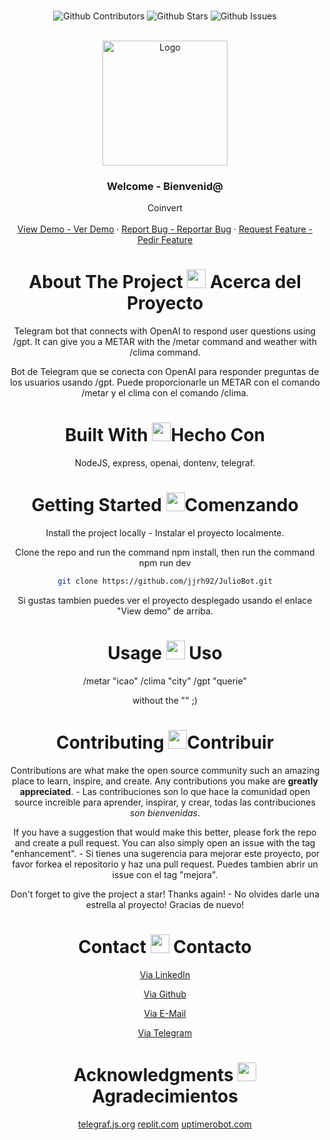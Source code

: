 <br />

<div align="center">

![Github Contributors](https://img.shields.io/github/contributors/jjrh92/JulioBot)
![Github Stars](https://img.shields.io/github/stars/jjrh92/JulioBot)
![Github Issues](https://img.shields.io/github/issues-raw/jjrh92/JulioBot)

<!-- PROJECT LOGO -->
<br />
<div align="center">
  <a href="https://github.com/jjrh92/JulioBot">
    <img src="https://img.icons8.com/plasticine/100/futurama-bender.png" alt="Logo" width="200" height="200">
  </a>

<h3 align="center">Welcome - Bienvenid@</h3>

  <p align=center">
    Coinvert
    <br />
    <br />
    <a href="https://t.me/BultoBot/">View Demo - Ver Demo</a>
    ·
    <a href="https://github.com/jjrh92/JulioBot/issues">Report Bug - Reportar Bug</a>
    ·
    <a href="https://github.com/jjrh92/JulioBot/issues">Request Feature - Pedir Feature</a>
  </p>
</div>

<!-- ABOUT THE PROJECT -->

<h1 align="center"> 
About The Project <img src="https://media2.giphy.com/media/4ZrRpqbSaWoyZYRoCd/giphy.gif" width="30px"> Acerca del Proyecto
</h1>

Telegram bot that connects with OpenAI to respond user questions using /gpt. It can give you a METAR with the /metar command and weather with /clima command.

Bot de Telegram que se conecta con OpenAI para responder preguntas de los usuarios usando /gpt. Puede proporcionarle un METAR con el comando /metar y el clima con el comando /clima.


<h1 align="center"> 
Built With <img src="https://media0.giphy.com/media/uhQuegHFqkVYuFMXMQ/giphy.gif" width="30px">Hecho Con
</h1>

NodeJS, express, openai, dontenv, telegraf.

<!-- GETTING STARTED -->
<h1 align="center"> 
Getting Started <img src="https://media1.giphy.com/media/QvpqIQAAl66EfoTJj8/giphy.gif" width="30px">Comenzando
</h1>


Install the project locally - Instalar el proyecto localmente. 

Clone the repo and run the command npm install, then run the command npm run dev
   ```sh
   git clone https://github.com/jjrh92/JulioBot.git
   ```

Si gustas tambien puedes ver el proyecto desplegado usando el enlace "View demo" de arriba.

<!-- USAGE EXAMPLES -->
<h1 align="center"> 
Usage <img src="https://media4.giphy.com/media/v1.Y2lkPTc5MGI3NjExN2lvcWx2Ynpia3BjYnk3Yzlvdmw1cnBjdHI3cm5uY3QzenM1enNibiZlcD12MV9pbnRlcm5hbF9naWZfYnlfaWQmY3Q9cw/igPDtkfSJZMFwE0LP8/giphy.gif" width="30px"> Uso
</h1>

/metar "icao"
/clima "city"
/gpt "querie"

without the "" ;)

<!-- CONTRIBUTING -->
<h1 align="center"> 
Contributing <img src="https://media4.giphy.com/media/rkzUVAQe0zC52ActrJ/giphy.gif" width="30px">Contribuir
</h1>

Contributions are what make the open source community such an amazing place to learn, inspire, and create. Any contributions you make are **greatly appreciated**. - Las contribuciones son lo que hace la comunidad open source increible para aprender, inspirar, y crear, todas las contribuciones *son bienvenidas*. 

If you have a suggestion that would make this better, please fork the repo and create a pull request. You can also simply open an issue with the tag "enhancement". - Si tienes una sugerencia para mejorar este proyecto, por favor forkea el repositorio y haz una pull request. Puedes tambien abrir un issue con el tag "mejora".

Don't forget to give the project a star! Thanks again! - No olvides darle una estrella al proyecto! Gracias de nuevo!

<!-- CONTACT -->
<h1 align="center"> 
Contact <img src="https://media3.giphy.com/media/dA9zmG7BCtbauczAQY/giphy.gif" width="30px"> Contacto
</h1>

[Via LinkedIn](https://linkedin.com/jjrh92)

[Via Github](https://github.com/jjrh92)

[Via E-Mail](mailto:admin@jjrh92.dev)

[Via Telegram](https://t.me/jjrh92)

<!-- ACKNOWLEDGMENTS -->
<h1 align="center"> 
Acknowledgments <img src="https://media1.giphy.com/media/v1.Y2lkPTc5MGI3NjExbXliemQ4NzVmdXRxc3FyM3RjN2F2NzQ5MmRwZnJxa2VrZDBncjhtbiZlcD12MV9pbnRlcm5hbF9naWZfYnlfaWQmY3Q9cw/sa5tk2gi3G1MSmy1vY/giphy.gif" width="30px"> Agradecimientos
</h1>

[telegraf.js.org](https://telegraf.js.org/)
[replit.com](https://replit.com/)
[uptimerobot.com](https://uptimerobot.com/)